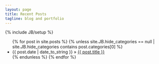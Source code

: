 ```yaml
---
layout: page
title: Recent Posts
tagline: blog and portfolio
---
```

{% include JB/setup %}

<ul class="posts">
  {% for post in site.posts %}
  	{% unless site.JB.hide_categories == null | site.JB.hide_categories contains post.categories[0] %}
  	  <li><span>{{ post.date | date_to_string }}</span> &raquo; <a href="{{ BASE_PATH }}{{ post.url }}">{{ post.title }}</a></li>
  	{% endunless %}
  {% endfor %}
</ul>
